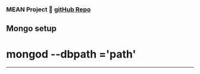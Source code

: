 ### MEAN Project 🔣 [gitHub Repo][gitrepo]

## Mongo setup

# mongod --dbpath ='path'

---

[gitrepo]: https://github.com/msraosuryawanshi/meanproj
